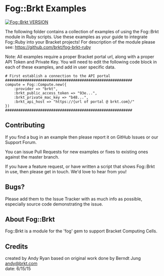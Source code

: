 # Fog::Brkt Examples

[![Fog::Brkt VERSION](https://img.shields.io/badge/Fog%3A%3ABrkt%20Version-.9-green.svg)](https://github.com/brkt/fog-brkt-ruby)

The following folder contains a collection of examples of using the Fog::Brkt module in Ruby scripts. Use these examples as your guide to integrate Fog::Ruby into your Bracket projects! For  description of the module please see: https://github.com/brkt/fog-brkt-ruby 

Note: All examples require a proper Bracket portal url, along with a proper API Token and Private Key. You will need to edit the following code block in each of these examples, and add in user specific data.

```
# First establish a connection to the API portal
##########################################################
compute = Fog::Compute.new({
    :provider => "brkt",
    :brkt_public_access_token => "93e...",
    :brkt_private_mac_key => "b48...",
    :brkt_api_host => "https://{url of portal @ brkt.com}/"
})
##########################################################

```

## Contributing

If you find a bug in an example then please report it on GitHub Issues or our Support Forum.

You can issue Pull Requests for new examples or fixes to existing ones against the master branch.

If you have a feature request, or have written a script that shows Fog::Brkt in use, then please get in touch. We'd love to hear from you! 

## Bugs?

Please add them to the Issue Tracker with as much info as possible, especially source code demonstrating the issue.

## About Fog::Brkt

Fog::Brkt is a module for the 'fog' gem to support Bracket Computing Cells.

## Credits

created by Andy Ryan based on original work done by Berndt Jung<br>
andy@brkt.com<br>
date: 6/15/15